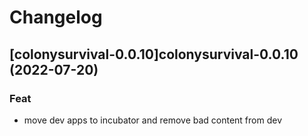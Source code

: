 # Changelog


## [colonysurvival-0.0.10]colonysurvival-0.0.10 (2022-07-20)

### Feat

- move dev apps to incubator and remove bad content from dev

